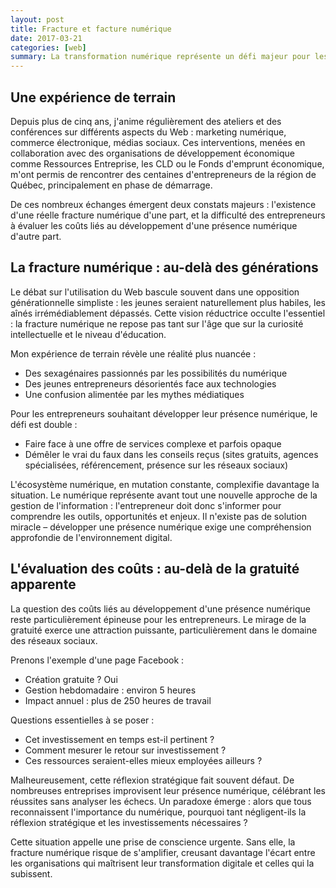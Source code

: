 ```yaml
---
layout: post
title: Fracture et facture numérique
date: 2017-03-21
categories: [web]
summary: La transformation numérique représente un défi majeur pour les entrepreneurs, tant sur le plan de la compréhension que des investissements nécessaires.
---
```


## Une expérience de terrain

Depuis plus de cinq ans, j'anime régulièrement des ateliers et des conférences sur différents aspects du Web : marketing numérique, commerce électronique, médias sociaux. Ces interventions, menées en collaboration avec des organisations de développement économique comme Ressources Entreprise, les CLD ou le Fonds d'emprunt économique, m'ont permis de rencontrer des centaines d'entrepreneurs de la région de Québec, principalement en phase de démarrage.

De ces nombreux échanges émergent deux constats majeurs : l'existence d'une réelle fracture numérique d'une part, et la difficulté des entrepreneurs à évaluer les coûts liés au développement d'une présence numérique d'autre part.

## La fracture numérique : au-delà des générations

Le débat sur l'utilisation du Web bascule souvent dans une opposition générationnelle simpliste : les jeunes seraient naturellement plus habiles, les aînés irrémédiablement dépassés. Cette vision réductrice occulte l'essentiel : la fracture numérique ne repose pas tant sur l'âge que sur la curiosité intellectuelle et le niveau d'éducation.

Mon expérience de terrain révèle une réalité plus nuancée :

- Des sexagénaires passionnés par les possibilités du numérique
- Des jeunes entrepreneurs désorientés face aux technologies
- Une confusion alimentée par les mythes médiatiques

Pour les entrepreneurs souhaitant développer leur présence numérique, le défi est double :

- Faire face à une offre de services complexe et parfois opaque
- Démêler le vrai du faux dans les conseils reçus (sites gratuits, agences spécialisées, référencement, présence sur les réseaux sociaux)

L'écosystème numérique, en mutation constante, complexifie davantage la situation. Le numérique représente avant tout une nouvelle approche de la gestion de l'information : l'entrepreneur doit donc s'informer pour comprendre les outils, opportunités et enjeux. Il n'existe pas de solution miracle – développer une présence numérique exige une compréhension approfondie de l'environnement digital.

## L'évaluation des coûts : au-delà de la gratuité apparente

La question des coûts liés au développement d'une présence numérique reste particulièrement épineuse pour les entrepreneurs. Le mirage de la gratuité exerce une attraction puissante, particulièrement dans le domaine des réseaux sociaux.

Prenons l'exemple d'une page Facebook :

- Création gratuite ? Oui
- Gestion hebdomadaire : environ 5 heures
- Impact annuel : plus de 250 heures de travail

Questions essentielles à se poser :

- Cet investissement en temps est-il pertinent ?
- Comment mesurer le retour sur investissement ?
- Ces ressources seraient-elles mieux employées ailleurs ?

Malheureusement, cette réflexion stratégique fait souvent défaut. De nombreuses entreprises improvisent leur présence numérique, célébrant les réussites sans analyser les échecs. Un paradoxe émerge : alors que tous reconnaissent l'importance du numérique, pourquoi tant négligent-ils la réflexion stratégique et les investissements nécessaires ?

Cette situation appelle une prise de conscience urgente. Sans elle, la fracture numérique risque de s'amplifier, creusant davantage l'écart entre les organisations qui maîtrisent leur transformation digitale et celles qui la subissent.
